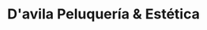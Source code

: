 ---
title: "D'avila Peluquería & Estética"
url: /bogota/davila-peluqueria-und-estetica/
shop: cosméticos
---